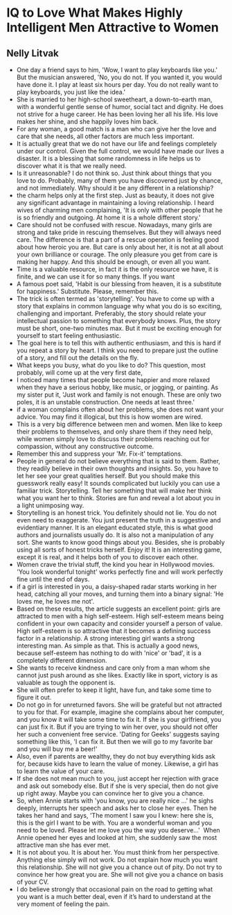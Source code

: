 # IQ to Love What Makes Highly Intelligent Men Attractive to Women
## Nelly Litvak
- One day a friend says to him, 'Wow, I want to play keyboards like you.' But the musician answered, 'No, you do not. If you wanted it, you would have done it. I play at least six hours per day. You do not really want to play keyboards, you just like the idea.'
- She is married to her high-school sweetheart, a down-to-earth man, with a wonderful gentle sense of humor, social tact and dignity. He does not strive for a huge career. He has been loving her all his life. His love makes her shine, and she happily loves him back.
- For any woman, a good match is a man who can give her the love and care that she needs, all other factors are much less important.
- It is actually great that we do not have our life and feelings completely under our control. Given the full control, we would have made our lives a disaster. It is a blessing that some randomness in life helps us to discover what it is that we really need.
- Is it unreasonable? I do not think so. Just think about things that you love to do. Probably, many of them you have discovered just by chance, and not immediately. Why should it be any different in a relationship?
- the charm helps only at the first step. Just as beauty, it does not give any significant advantage in maintaining a loving relationship. I heard wives of charming men complaining, 'It is only with other people that he is so friendly and outgoing. At home it is a whole different story.'
- Care should not be confused with rescue. Nowadays, many girls are strong and take pride in rescuing themselves. But they will always need care. The difference is that a part of a rescue operation is feeling good about how heroic you are. But care is only about her, it is not at all about your own brilliance or courage. The only pleasure you get from care is making her happy. And this should be enough, or even all you want.
- Time is a valuable resource, in fact it is the only resource we have, it is finite, and we can use it for so many things. If you want
- A famous poet said, 'Habit is our blessing from heaven, it is a substitute for happiness.' Substitute. Please, remember this.
- The trick is often termed as 'storytelling'. You have to come up with a story that explains in common language why what you do is so exciting, challenging and important. Preferably, the story should relate your intellectual passion to something that everybody knows. Plus, the story must be short, one-two minutes max. But it must be exciting enough for yourself to start feeling enthusiastic.
- The goal here is to tell this with authentic enthusiasm, and this is hard if you repeat a story by heart. I think you need to prepare just the outline of a story, and fill out the details on the fly.
- What keeps you busy, what do you like to do? This question, most probably, will come up at the very first date,
- I noticed many times that people become happier and more relaxed when they have a serious hobby, like music, or jogging, or painting. As my sister put it, 'Just work and family is not enough. These are only two poles, it is an unstable construction. One needs at least three.'
- if a woman complains often about her problems, she does not want your advice. You may find it illogical, but this is how women are wired.
- This is a very big difference between men and women. Men like to keep their problems to themselves, and only share them if they need help, while women simply love to discuss their problems reaching out for compassion, without any constructive outcome.
- Remember this and suppress your 'Mr. Fix-it' temptations.
- People in general do not believe everything that is said to them. Rather, they readily believe in their own thoughts and insights. So, you have to let her see your great qualities herself. But you should make this guesswork really easy! It sounds complicated but luckily you can use a familiar trick. Storytelling. Tell her something that will make her think what you want her to think. Stories are fun and reveal a lot about you in a light unimposing way.
- Storytelling is an honest trick. You definitely should not lie. You do not even need to exaggerate. You just present the truth in a suggestive and evidentiary manner. It is an elegant educated style, this is what good authors and journalists usually do. It is also not a manipulation of any sort. She wants to know good things about you. Besides, she is probably using all sorts of honest tricks herself. Enjoy it! It is an interesting game, except it is real, and it helps both of you to discover each other.
- Women crave the trivial stuff, the kind you hear in Hollywood movies. 'You look wonderful tonight' works perfectly fine and will work perfectly fine until the end of days.
- if a girl is interested in you, a daisy-shaped radar starts working in her head, catching all your moves, and turning them into a binary signal: 'He loves me, he loves me not'.
- Based on these results, the article suggests an excellent point: girls are attracted to men with a high self-esteem. High self-esteem means being confident in your own capacity and consider yourself a person of value.  High self-esteem is so attractive that it becomes a defining success factor in a relationship. A strong interesting girl wants a strong interesting man. As simple as that. This is actually a good news, because self-esteem has nothing to do with 'nice' or 'bad', it is a completely different dimension.
- She wants to receive kindness and care only from a man whom she cannot just push around as she likes. Exactly like in sport, victory is as valuable as tough the opponent is.
- She will often prefer to keep it light, have fun, and take some time to figure it out.
- Do not go in for unreturned favors. She will be grateful but not attracted to you for that. For example, imagine she complains about her computer, and you know it will take some time to fix it. If she is your girlfriend, you can just fix it. But if you are trying to win her over, you should not offer her such a convenient free service. 'Dating for Geeks' suggests saying something like this, 'I can fix it. But then we will go to my favorite bar and you will buy me a beer!'
- Also, even if parents are wealthy, they do not buy everything kids ask for, because kids have to learn the value of money. Likewise, a girl has to learn the value of your care.
- If she does not mean much to you, just accept her rejection with grace and ask out somebody else. But if she is very special, then do not give up right away. Maybe you can convince her to give you a chance.
- So, when Annie starts with 'you know, you are really nice …' he sighs deeply, interrupts her speech and asks her to close her eyes. Then he takes her hand and says, 'The moment I saw you I knew: here she is, this is the girl I want to be with. You are a wonderful woman and you need to be loved. Please let me love you the way you deserve…'  When Annie opened her eyes and looked at him, she suddenly saw the most attractive man she has ever met.
- It is not about you. It is about her. You must think from her perspective. Anything else simply will not work. Do not explain how much you want this relationship. She will not give you a chance out of pity. Do not try to convince her how great you are. She will not give you a chance on basis of your CV.
- I do believe strongly that occasional pain on the road to getting what you want is a much better deal, even if it’s hard to understand at the very moment of feeling the pain.
